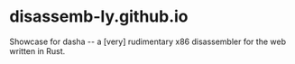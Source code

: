 # disassemb-ly.github.io

Showcase for dasha -- a [very] rudimentary x86 disassembler for the web written in Rust.
